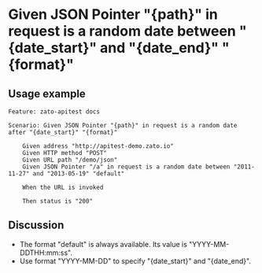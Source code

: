
Given JSON Pointer "{path}" in request is a random date between "{date_start}" and "{date_end}" "{format}"
=============================================================================================================

Usage example
-------------

```
Feature: zato-apitest docs

Scenario: Given JSON Pointer "{path}" in request is a random date after "{date_start}" "{format}"

    Given address "http://apitest-demo.zato.io"
    Given HTTP method "POST"
    Given URL path "/demo/json"
    Given JSON Pointer "/a" in request is a random date between "2011-11-27" and "2013-05-19" "default"

    When the URL is invoked

    Then status is "200"
```

Discussion
----------

* The format "default" is always available. Its value is "YYYY-MM-DDTHH:mm:ss".
* Use format "YYYY-MM-DD" to specify "{date_start}" and "{date_end}".